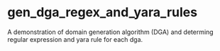 # gen_dga_regex_and_yara_rules
A demonstration of domain generation algorithm (DGA) and determing regular expression and yara rule for each dga.
